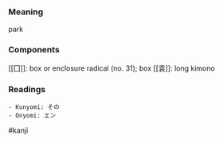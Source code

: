 ### Meaning

park

### Components

[[囗]]: box or enclosure radical (no. 31); box [[袁]]: long kimono

### Readings

```
- Kunyomi: その
- Onyomi: エン
```

#kanji